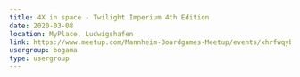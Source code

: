 ```yaml
---
title: 4X in space - Twilight Imperium 4th Edition
date: 2020-03-08
location: MyPlace, Ludwigshafen
link: https://www.meetup.com/Mannheim-Boardgames-Meetup/events/xhrfwqybcfblb/
usergroup: bogama
type: usergroup
---
```

